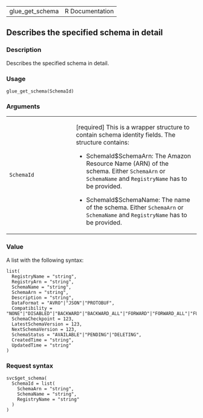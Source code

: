 <table style="width: 100%;">
<tbody>
<tr class="odd">
<td>glue_get_schema</td>
<td style="text-align: right;">R Documentation</td>
</tr>
</tbody>
</table>

## Describes the specified schema in detail

### Description

Describes the specified schema in detail.

### Usage

    glue_get_schema(SchemaId)

### Arguments

<table>
<colgroup>
<col style="width: 35%" />
<col style="width: 65%" />
</colgroup>
<tbody>
<tr class="odd">
<td><code id="glue_get_schema_:_SchemaId">SchemaId</code></td>
<td><p>[required] This is a wrapper structure to contain schema identity
fields. The structure contains:</p>
<ul>
<li><p>SchemaId$SchemaArn: The Amazon Resource Name (ARN) of the schema.
Either <code>SchemaArn</code> or <code>SchemaName</code> and
<code>RegistryName</code> has to be provided.</p></li>
<li><p>SchemaId$SchemaName: The name of the schema. Either
<code>SchemaArn</code> or <code>SchemaName</code> and
<code>RegistryName</code> has to be provided.</p></li>
</ul></td>
</tr>
</tbody>
</table>

### Value

A list with the following syntax:

    list(
      RegistryName = "string",
      RegistryArn = "string",
      SchemaName = "string",
      SchemaArn = "string",
      Description = "string",
      DataFormat = "AVRO"|"JSON"|"PROTOBUF",
      Compatibility = "NONE"|"DISABLED"|"BACKWARD"|"BACKWARD_ALL"|"FORWARD"|"FORWARD_ALL"|"FULL"|"FULL_ALL",
      SchemaCheckpoint = 123,
      LatestSchemaVersion = 123,
      NextSchemaVersion = 123,
      SchemaStatus = "AVAILABLE"|"PENDING"|"DELETING",
      CreatedTime = "string",
      UpdatedTime = "string"
    )

### Request syntax

    svc$get_schema(
      SchemaId = list(
        SchemaArn = "string",
        SchemaName = "string",
        RegistryName = "string"
      )
    )

